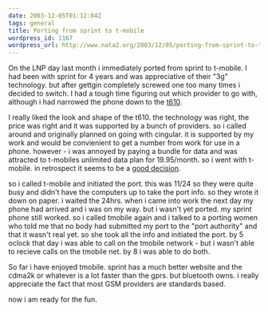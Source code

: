 ```yaml
---
date: 2003-12-05T01:12:04Z
tags: general
title: Porting from sprint to t-mobile
wordpress_id: 1167
wordpress_url: http://www.nata2.org/2003/12/05/porting-from-sprint-to-t-mobile/
---
```


On the LNP day last month i immediately ported from sprint to t-mobile. I had been with sprint for 4 years and was appreciative of their "3g" technology. but after gettgin completely screwed one too many times i decided to switch. I had a tough time figuring out which provider to go with, although i had narrowed the phone down to the <a href="http://www.sonyericsson.com/t610/">t610</a>.

I really liked the look and shape of the t610. the technology was right, the price was right and it was supported by a bunch of providers. so i called around and originally planned on going with cingular. it is supported by my work and would be convienient to get a number from work for use in a phone. however - i was annoyed by paying a bundle for data and was attracted to t-mobiles unlimited data plan for 19.95/month. so i went with t-mobile.  in retrospect it seems to be a <a href="http://www.burningdoor.com/steve/archives/000267.html">good decision</a>.

so i called t-mobile and initiated the port. this was 11/24 so they were quite busy and didn't have the computers up to take the port info. so they wrote it down on paper. i waited the 24hrs. when i came into work the next day my phone had arrived and i was on my way. but i wasn't yet ported. my sprint phone still worked. so i called tmobile again and i talked to a porting women who told me that no body had submitted my port to the "port authority" and that it wasn't real yet. so she took all the info and initiated the port. by 5 oclock that day i was able to call on the tmobile network - but i wasn't able to recieve calls on the tmobile net. by 8 i was able to do both. 

So far i have enjoyed tmobile. sprint has a much better website and the cdma2k or whatever is a lot faster than the gprs. but bluetooth owns. i really appreciate the fact that most GSM providers are standards based. 

now i am ready for the fun.
